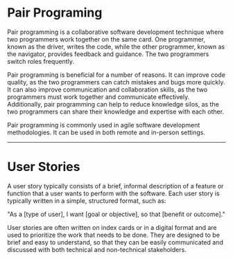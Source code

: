 # Pair Programing   

Pair programming is a collaborative software development technique where two programmers work together on the same card. One programmer, known as the driver, writes the code, while the other programmer, known as the navigator, provides feedback and guidance. The two programmers switch roles frequently.

Pair programming is beneficial for a number of reasons. It can improve code quality, as the two programmers can catch mistakes and bugs more quickly. It can also improve communication and collaboration skills, as the two programmers must work together and communicate effectively. Additionally, pair programming can help to reduce knowledge silos, as the two programmers can share their knowledge and expertise with each other.

Pair programming is commonly used in agile software development methodologies. It can be used in both remote and in-person settings.
___

# User Stories

A user story typically consists of a brief, informal description of a feature or function that a user wants to perform with the software. Each user story is typically written in a simple, structured format, such as:

"As a [type of user], I want [goal or objective], so that [benefit or outcome]."

User stories are often written on index cards or in a digital format and are used to prioritize the work that needs to be done. They are designed to be brief and easy to understand, so that they can be easily communicated and discussed with both technical and non-technical stakeholders.
